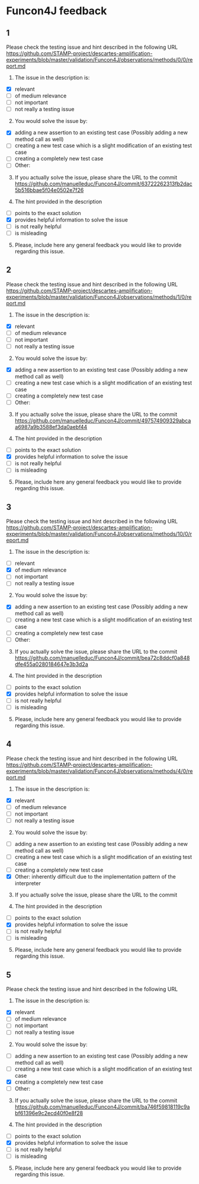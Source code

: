# Funcon4J feedback

## 1

Please check the testing issue and hint described in the  following URL  https://github.com/STAMP-project/descartes-amplification-experiments/blob/master/validation/Funcon4J/observations/methods/0/0/report.md

1. The issue in the description is:

- [X] relevant
- [ ] of medium relevance
- [ ] not important
- [ ] not really a testing issue

2. You would solve the issue by:
- [X] adding a new assertion to an existing test case (Possibly adding a new method call as well)
- [ ] creating a new test case which is a slight modification of an existing test case
- [ ] creating a completely new test case
- [ ] Other:

3. If you actually solve the issue, please share the URL to the commit
https://github.com/manuelleduc/Funcon4J/commit/63722262313fb2dac5b516bbae5f04e0502e7f26

4. The hint provided in the description

- [ ] points to the exact solution
- [X] provides helpful information to solve the issue
- [ ] is not really helpful
- [ ] is misleading

5. Please, include here any general feedback you would like to provide regarding this issue.

## 2

Please check the testing issue and hint described in the  following URL  https://github.com/STAMP-project/descartes-amplification-experiments/blob/master/validation/Funcon4J/observations/methods/1/0/report.md
 

1. The issue in the description is:

- [X] relevant
- [ ] of medium relevance
- [ ] not important
- [ ] not really a testing issue

2. You would solve the issue by:
- [X] adding a new assertion to an existing test case (Possibly adding a new method call as well)
- [ ] creating a new test case which is a slight modification of an existing test case
- [ ] creating a completely new test case
- [ ] Other:

3. If you actually solve the issue, please share the URL to the commit
https://github.com/manuelleduc/Funcon4J/commit/497574909329abcaa6987a9b3588ef3da0aebf44

4. The hint provided in the description

- [ ] points to the exact solution
- [X] provides helpful information to solve the issue
- [ ] is not really helpful
- [ ] is misleading

5. Please, include here any general feedback you would like to provide regarding this issue.

## 3

Please check the testing issue and hint described in the  following URL  https://github.com/STAMP-project/descartes-amplification-experiments/blob/master/validation/Funcon4J/observations/methods/10/0/report.md 

1. The issue in the description is:

- [ ] relevant
- [X] of medium relevance
- [ ] not important
- [ ] not really a testing issue

2. You would solve the issue by:
- [X] adding a new assertion to an existing test case (Possibly adding a new method call as well)
- [ ] creating a new test case which is a slight modification of an existing test case
- [ ] creating a completely new test case
- [ ] Other:

3. If you actually solve the issue, please share the URL to the commit
https://github.com/manuelleduc/Funcon4J/commit/bea72c8ddcf0a848dfe455a0280184647e3b3d2a

4. The hint provided in the description

- [ ] points to the exact solution
- [X] provides helpful information to solve the issue
- [ ] is not really helpful
- [ ] is misleading

5. Please, include here any general feedback you would like to provide regarding this issue.

## 4

Please check the testing issue and hint described in the  following URL  https://github.com/STAMP-project/descartes-amplification-experiments/blob/master/validation/Funcon4J/observations/methods/4/0/report.md
 

1. The issue in the description is:

- [X] relevant
- [ ] of medium relevance
- [ ] not important
- [ ] not really a testing issue

2. You would solve the issue by:
- [ ] adding a new assertion to an existing test case (Possibly adding a new method call as well)
- [ ] creating a new test case which is a slight modification of an existing test case
- [ ] creating a completely new test case
- [X] Other: inherently difficult due to the implementation pattern of the interpreter

3. If you actually solve the issue, please share the URL to the commit


4. The hint provided in the description

- [ ] points to the exact solution
- [X] provides helpful information to solve the issue
- [ ] is not really helpful
- [ ] is misleading

5. Please, include here any general feedback you would like to provide regarding this issue.

## 5

Please check the testing issue and hint described in the  following URL  

1. The issue in the description is:

- [X] relevant
- [ ] of medium relevance
- [ ] not important
- [ ] not really a testing issue

2. You would solve the issue by:
- [ ] adding a new assertion to an existing test case (Possibly adding a new method call as well)
- [ ] creating a new test case which is a slight modification of an existing test case
- [X] creating a completely new test case
- [ ] Other:

3. If you actually solve the issue, please share the URL to the commit
https://github.com/manuelleduc/Funcon4J/commit/ba746f59818119c9abf61396e9c2ecd40f0e8f28

4. The hint provided in the description

- [ ] points to the exact solution
- [X] provides helpful information to solve the issue
- [ ] is not really helpful
- [ ] is misleading

5. Please, include here any general feedback you would like to provide regarding this issue.
